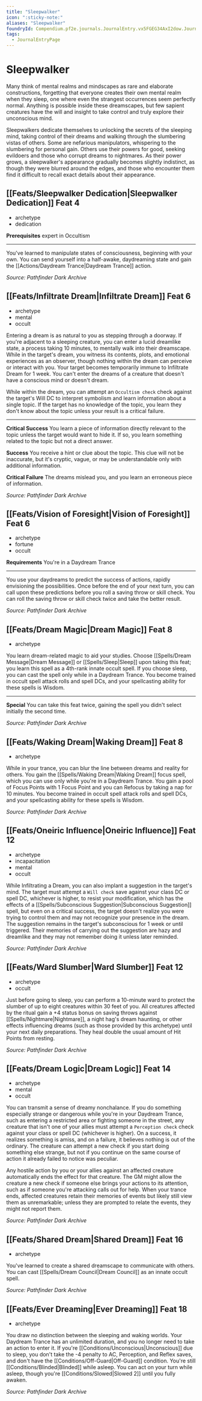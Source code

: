 ```yaml
---
title: "Sleepwalker"
icon: ":sticky-note:"
aliases: "Sleepwalker"
foundryId: Compendium.pf2e.journals.JournalEntry.vx5FGEG34AxI2dow.JournalEntryPage.OBTmo8rD2x8kFzeH
tags:
  - JournalEntryPage
---
```


# Sleepwalker
Many think of mental realms and mindscapes as rare and elaborate constructions, forgetting that everyone creates their own mental realm when they sleep, one where even the strangest occurrences seem perfectly normal. Anything is possible inside these dreamscapes, but few sapient creatures have the will and insight to take control and truly explore their unconscious mind.

Sleepwalkers dedicate themselves to unlocking the secrets of the sleeping mind, taking control of their dreams and walking through the slumbering vistas of others. Some are nefarious manipulators, whispering to the slumbering for personal gain. Others use their powers for good, seeking evildoers and those who corrupt dreams to nightmares. As their power grows, a sleepwalker's appearance gradually becomes slightly indistinct, as though they were blurred around the edges, and those who encounter them find it difficult to recall exact details about their appearance.

## [[Feats/Sleepwalker Dedication|Sleepwalker Dedication]] Feat 4

*   archetype
*   dedication

**Prerequisites** expert in Occultism

* * *

You've learned to manipulate states of consciousness, beginning with your own. You can send yourself into a half-awake, daydreaming state and gain the [[Actions/Daydream Trance|Daydream Trance]] action.

_Source: Pathfinder Dark Archive_

## [[Feats/Infiltrate Dream|Infiltrate Dream]] Feat 6

*   archetype
*   mental
*   occult

Entering a dream is as natural to you as stepping through a doorway. If you're adjacent to a sleeping creature, you can enter a lucid dreamlike state, a process taking 10 minutes, to mentally walk into their dreamscape. While in the target's dream, you witness its contents, plots, and emotional experiences as an observer, though nothing within the dream can perceive or interact with you. Your target becomes temporarily immune to Infiltrate Dream for 1 week. You can't enter the dreams of a creature that doesn't have a conscious mind or doesn't dream.

While within the dream, you can attempt an `Occultism check` check against the target's Will DC to interpret symbolism and learn information about a single topic. If the target has no knowledge of the topic, you learn they don't know about the topic unless your result is a critical failure.

* * *

**Critical Success** You learn a piece of information directly relevant to the topic unless the target would want to hide it. If so, you learn something related to the topic but not a direct answer.

**Success** You receive a hint or clue about the topic. This clue will not be inaccurate, but it's cryptic, vague, or may be understandable only with additional information.

**Critical Failure** The dreams mislead you, and you learn an erroneous piece of information.

_Source: Pathfinder Dark Archive_

## [[Feats/Vision of Foresight|Vision of Foresight]] Feat 6

*   archetype
*   fortune
*   occult

**Requirements** You're in a Daydream Trance

* * *

You use your daydreams to predict the success of actions, rapidly envisioning the possibilities. Once before the end of your next turn, you can call upon these predictions before you roll a saving throw or skill check. You can roll the saving throw or skill check twice and take the better result.

_Source: Pathfinder Dark Archive_

## [[Feats/Dream Magic|Dream Magic]] Feat 8

*   archetype

You learn dream-related magic to aid your studies. Choose [[Spells/Dream Message|Dream Message]] or [[Spells/Sleep|Sleep]] upon taking this feat; you learn this spell as a 4th-rank innate occult spell. If you choose sleep, you can cast the spell only while in a Daydream Trance. You become trained in occult spell attack rolls and spell DCs, and your spellcasting ability for these spells is Wisdom.

* * *

**Special** You can take this feat twice, gaining the spell you didn't select initially the second time.

_Source: Pathfinder Dark Archive_

## [[Feats/Waking Dream|Waking Dream]] Feat 8

*   archetype

While in your trance, you can blur the line between dreams and reality for others. You gain the [[Spells/Waking Dream|Waking Dream]] focus spell, which you can use only while you're in a Daydream Trance. You gain a pool of Focus Points with 1 Focus Point and you can Refocus by taking a nap for 10 minutes. You become trained in occult spell attack rolls and spell DCs, and your spellcasting ability for these spells is Wisdom.

_Source: Pathfinder Dark Archive_

## [[Feats/Oneiric Influence|Oneiric Influence]] Feat 12

*   archetype
*   incapacitation
*   mental
*   occult

While Infiltrating a Dream, you can also implant a suggestion in the target's mind. The target must attempt a `Will check` save against your class DC or spell DC, whichever is higher, to resist your modification, which has the effects of a [[Spells/Subconscious Suggestion|Subconscious Suggestion]] spell, but even on a critical success, the target doesn't realize you were trying to control them and may not recognize your presence in the dream. The suggestion remains in the target's subconscious for 1 week or until triggered. Their memories of carrying out the suggestion are hazy and dreamlike and they may not remember doing it unless later reminded.

_Source: Pathfinder Dark Archive_

## [[Feats/Ward Slumber|Ward Slumber]] Feat 12

*   archetype
*   occult

Just before going to sleep, you can perform a 10-minute ward to protect the slumber of up to eight creatures within 30 feet of you. All creatures affected by the ritual gain a +4 status bonus on saving throws against [[Spells/Nightmare|Nightmare]], a night hag's dream haunting, or other effects influencing dreams (such as those provided by this archetype) until your next daily preparations. They heal double the usual amount of Hit Points from resting.

_Source: Pathfinder Dark Archive_

## [[Feats/Dream Logic|Dream Logic]] Feat 14

*   archetype
*   mental
*   occult

You can transmit a sense of dreamy nonchalance. If you do something especially strange or dangerous while you're in your Daydream Trance, such as entering a restricted area or fighting someone in the street, any creature that isn't one of your allies must attempt a `Perception check` check against your class or spell DC (whichever is higher). On a success, it realizes something is amiss, and on a failure, it believes nothing is out of the ordinary. The creature can attempt a new check if you start doing something else strange, but not if you continue on the same course of action it already failed to notice was peculiar.

Any hostile action by you or your allies against an affected creature automatically ends the effect for that creature. The GM might allow the creature a new check if someone else brings your actions to its attention, such as if someone you're attacking calls out for help. When your trance ends, affected creatures retain their memories of events but likely still view them as unremarkable; unless they are prompted to relate the events, they might not report them.

_Source: Pathfinder Dark Archive_

## [[Feats/Shared Dream|Shared Dream]] Feat 16

*   archetype

You've learned to create a shared dreamscape to communicate with others. You can cast [[Spells/Dream Council|Dream Council]] as an innate occult spell.

_Source: Pathfinder Dark Archive_

## [[Feats/Ever Dreaming|Ever Dreaming]] Feat 18

*   archetype

You draw no distinction between the sleeping and waking worlds. Your Daydream Trance has an unlimited duration, and you no longer need to take an action to enter it. If you're [[Conditions/Unconscious|Unconscious]] due to sleep, you don't take the -4 penalty to AC, Perception, and Reflex saves, and don't have the [[Conditions/Off-Guard|Off-Guard]] condition. You're still [[Conditions/Blinded|Blinded]] while asleep. You can act on your turn while asleep, though you're [[Conditions/Slowed|Slowed 2]] until you fully awaken.

_Source: Pathfinder Dark Archive_